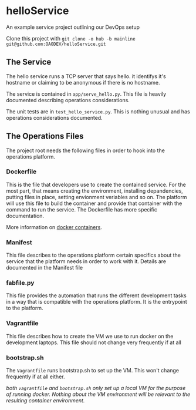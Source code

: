 helloService
============

An example service project outlining our DevOps setup

Clone this project with `git clone -o hub -b mainline git@github.com:OAODEV/helloService.git`

The Service
-----------

The hello service runs a TCP server that says hello. it identifys it's
hostname or claiming to be anonymous if there is no hostname.

The service is contained in `app/serve_hello.py`. This file is heavily
documented describing operations considerations.

The unit tests are in `test_hello_service.py`. This is nothing unusual
and has operations considerations documented.

The Operations Files
--------------------

The project root needs the following files in order to hook into the
operations platform.

### Dockerfile

This is the file that developers use to create the contained service.
For the most part, that means creating the environment, installing
depandencies, putting files in place, setting envionment veriables and
so on. The platform will use this file to build the container and
provide that container with the command to run the service. The
Dockerfile has more specific documentation.

More information on [docker containers](http://docs.docker.com/).

### Manifest

This file describes to the operations platform certain specifics about
the service that the platform needs in order to work with it. Details
are documented in the Manifest file

### fabfile.py

This file provides the automation that runs the different development
tasks in a way that is compatible with the operations platform. It is
the entrypoint to the platform.

### Vagrantfile

This file describes how to create the VM we use to run docker on the
development laptops. This file should not change very frequently if at
all

### bootstrap.sh

The `Vagrantfile` runs bootstrap.sh to set up the VM. This won't change
frequently if at all either.

*both `vagrantfile` and `bootstrap.sh` only set up a local VM for the
purpose of running docker. Nothing about the VM environment will be
relevant to the resulting container environment.*
